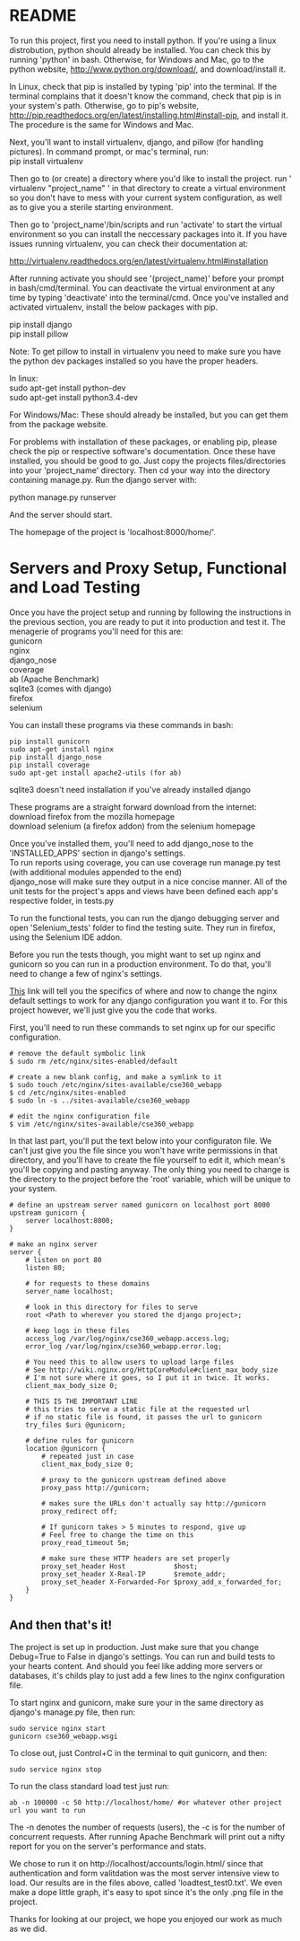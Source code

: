 <h1> README </h1>

To run this project, first you need to install python. 
If you're using a linux distrobution, python should already be installed. 
You can check this by running 'python' in bash. 
Otherwise, for Windows and Mac, go to the python website, http://www.python.org/download/, and download/install it. 

In Linux, check that pip is installed by typing 'pip' into the terminal. 
If the terminal complains that it doesn't know the command, check that pip is in your system's path. 
Otherwise, go to pip's website, http://pip.readthedocs.org/en/latest/installing.html#install-pip, and install it.
The procedure is the same for Windows and Mac. 

Next, you'll want to install virtualenv, django, and pillow (for handling pictures). 
In command prompt, or mac's terminal, run: <br>
pip install virtualenv

Then go to (or create) a directory where you'd like to install the project. 
run ' virtualenv "project_name" ' in that directory to create a virtual environment so you don't have to mess 
with your current system configuration, as well as to give you a sterile starting environment. 

Then go to 'project_name'/bin/scripts and run 'activate' to start the virtual environment so you can install the neccessary packages into it. If you have issues running virtualenv, you can check their documentation at: <br> 

http://virtualenv.readthedocs.org/en/latest/virtualenv.html#installation

After running activate you should see '(project_name)' before your prompt in bash/cmd/terminal. 
You can deactivate the virtual environment at any time by typing 'deactivate' into the terminal/cmd. 
Once you've installed and activated virtualenv, install the below packages with pip. 

pip install django<br> 
pip install pillow

Note: To get pillow to install in virtualenv you need to make sure you have the 
python dev packages installed so you have the proper headers. 

In linux: <br>
sudo apt-get install python-dev <br>
sudo apt-get install python3.4-dev <br>

For Windows/Mac: 
These should already be installed, but you can get them from the package website. 

For problems with installation of these packages, or enabling pip, please check the pip or respective software's documentation. 
Once these have installed, you should be good to go. Just copy the projects files/directories into your 'project_name' directory. 
Then cd your way into the directory containing manage.py. 
Run the django server with: 

python manage.py runserver 

And the server should start. 

The homepage of the project is 'localhost:8000/home/'.

<h1> Servers and Proxy Setup, Functional and Load Testing </h1> 
Once you have the project setup and running by following the instructions in the previous section, you are ready to put it into production and test it. 
The menagerie of programs you'll need for this are: <br>
gunicorn <br>
nginx <br>
django_nose<br>
coverage <br>
ab (Apache Benchmark) <br>
sqlite3 (comes with django) <br>
firefox <br>
selenium<br>

You can install these programs via these commands in bash: <br>
```
pip install gunicorn 
sudo apt-get install nginx 
pip install django_nose
pip install coverage
sudo apt-get install apache2-utils (for ab)
```
sqlite3 doesn't need installation if you've already installed django <br>

These programs are a straight forward download from the internet:<br>
download firefox from the mozilla homepage <br>
download selenium (a firefox addon) from the selenium homepage <br>

Once you've installed them, you'll need to add django_nose to the 'INSTALLED_APPS' section in django's settings. <br>
To run reports using coverage, you can use coverage run manage.py test (with additional modules appended to the end)<br>
django_nose will make sure they output in a nice concise manner. 
All of the unit tests for the project's apps and views have been defined each app's respective folder, in tests.py<br> 

To run the functional tests, you can run the django debugging server and open 'Selenium_tests' folder to find the testing suite. They run in firefox, using the Selenium IDE addon. 

Before you run the tests though, you might want to set up nginx and gunicorn so you can run in a production environment. To do that, you'll need to change a few of nginx's settings. 

<a href="http://www.apreche.net/complete-single-server-django-stack-tutorial/">This</a> link will tell you the specifics of where and now to change the nginx default settings to work for any django configuration you want it to. For this project however, we'll just give you the code that works. 

First, you'll need to run these commands to set nginx up for our specific configuration.
```
# remove the default symbolic link
$ sudo rm /etc/nginx/sites-enabled/default

# create a new blank config, and make a symlink to it
$ sudo touch /etc/nginx/sites-available/cse360_webapp
$ cd /etc/nginx/sites-enabled
$ sudo ln -s ../sites-available/cse360_webapp

# edit the nginx configuration file
$ vim /etc/nginx/sites-available/cse360_webapp
```
In that last part, you'll put the text below into your configuraton file. We can't just give you the file since you won't have write permissions in that directory, and you'll have to create the file yourself to edit it, which mean's you'll be copying and pasting anyway. The only thing you need to change is the directory to the project before the 'root' variable, which will be unique to your system. 

```
# define an upstream server named gunicorn on localhost port 8000
upstream gunicorn {
    server localhost:8000;
}

# make an nginx server
server {
    # listen on port 80
    listen 80;

    # for requests to these domains
    server_name localhost;

    # look in this directory for files to serve
    root <Path to wherever you stored the django project>;

    # keep logs in these files
    access_log /var/log/nginx/cse360_webapp.access.log;
    error_log /var/log/nginx/cse360_webapp.error.log;

    # You need this to allow users to upload large files
    # See http://wiki.nginx.org/HttpCoreModule#client_max_body_size
    # I'm not sure where it goes, so I put it in twice. It works.
    client_max_body_size 0;

    # THIS IS THE IMPORTANT LINE
    # this tries to serve a static file at the requested url
    # if no static file is found, it passes the url to gunicorn
    try_files $uri @gunicorn;

    # define rules for gunicorn
    location @gunicorn {
        # repeated just in case
        client_max_body_size 0;

        # proxy to the gunicorn upstream defined above
        proxy_pass http://gunicorn;

        # makes sure the URLs don't actually say http://gunicorn 
        proxy_redirect off;

        # If gunicorn takes > 5 minutes to respond, give up
        # Feel free to change the time on this
        proxy_read_timeout 5m;

        # make sure these HTTP headers are set properly
        proxy_set_header Host            $host;
        proxy_set_header X-Real-IP       $remote_addr;
        proxy_set_header X-Forwarded-For $proxy_add_x_forwarded_for;
    }
}
``` 

<h2> And then that's it! </h2> 
The project is set up in production. Just make sure that you change Debug=True to False in django's settings. 
You can run and build tests to your hearts content. And should you feel like adding more servers or databases, it's childs play to just add a few lines to the nginx configuration file. 

To start nginx and gunicorn, make sure your in the same directory as django's manage.py file, then run: 
```
sudo service nginx start
gunicorn cse360_webapp.wsgi
```
To close out, just Control+C in the terminal to quit gunicorn, and then: 
```
sudo service nginx stop
```

To run the class standard load test just run: 
```
ab -n 100000 -c 50 http://localhost/home/ #or whatever other project url you want to run
```

The -n denotes the number of requests (users), the -c is for the number of concurrent requests. 
After running Apache Benchmark will print out a nifty report for you on the server's performance and stats. 

We chose to run it on http://localhost/accounts/login.html/ since that authentication and form valitdation was the most server intensive view to load. Our results are in the files above, called 'loadtest_test0.txt'. We even make a dope little graph, it's easy to spot since it's the only .png file in the project. 

Thanks for looking at our project, we hope you enjoyed our work as much as we did. 



